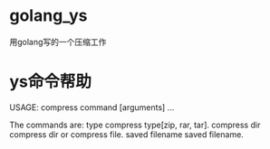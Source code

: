 # golang_ys
用golang写的一个压缩工作

# ys命令帮助
USAGE: compress command [arguments] ...

The commands are:
	type	compress type[zip, rar, tar].
	compress dir	compress dir or compress file.
	saved filename	saved filename.
